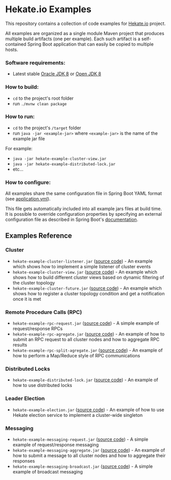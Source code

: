 # Hekate.io Examples

This repository contains a collection of code examples for [Hekate.io](https://github.com/hekate-io/hekate) project.

All examples are organized as a single module Maven project that produces multiple build artifacts (one per example). 
Each such artifact is a self-contained  Spring Boot application that can easily be copied to multiple hosts.

### Software requirements:

 - Latest stable [Oracle JDK 8](http://www.oracle.com/technetwork/java/) or [Open JDK 8](http://openjdk.java.net/)


### How to build:

 - `cd` to the project's root folder
 - run `./mvnw clean package` 

### How to run:

 - `cd` to the project's `/target` folder
 - run `java -jar <example-jar>` where `<example-jar>` is the name of the example jar file 
 
 For example:
 
 - `java -jar hekate-example-cluster-view.jar` 
 - `java -jar hekate-example-distributed-lock.jar`
 - etc...

### How to configure:

All examples share the same configuration file in Spring Boot YAML format (see [application.yml](src/main/resources/application.yml)).

This file gets automatically included into all example jars files at build time. It is possible to override configuration properties by 
specifying an external configuration file as described in Spring Boot's 
[documentation](https://docs.spring.io/spring-boot/docs/current/reference/html/boot-features-external-config.html#boot-features-external-config-application-property-files).

## Examples Reference

### Cluster

 - `hekate-example-cluster-listener.jar` 
    ([source code](src/main/java/io/hekate/examples/cluster/ClusterListenerExample.java)) - 
    An example which shows how to implement a simple listener of cluster events 
 - `hekate-example-cluster-view.jar` 
    ([source code](src/main/java/io/hekate/examples/cluster/ClusterViewExample.java)) - 
    An example which shows how to build different cluster views based on dynamic filtering of the cluster topology
 - `hekate-example-cluster-future.jar` 
    ([source code](src/main/java/io/hekate/examples/cluster/ClusterFutureExample.java)) - 
    An example which shows how to register a cluster topology condition and get a notification once it is met
    

### Remote Procedure Calls (RPC)

 - `hekate-example-rpc-request.jar` 
    ([source code](src/main/java/io/hekate/examples/rpc/RpcRequestExample.java)) - 
    A simple example of request/response RPCs
 - `hekate-example-rpc-agregate.jar` 
    ([source code](src/main/java/io/hekate/examples/rpc/RpcAggregateExample.java)) - 
    An example of how to submit an RPC request to all cluster nodes and how to aggregate RPC results
 - `hekate-example-rpc-split-agregate.jar` 
    ([source code](src/main/java/io/hekate/examples/rpc/RpcSplitAggregateExample.java)) - 
    An example of how to perform a Map/Reduce style of RPC communications

### Distributed Locks

 - `hekate-example-distributed-lock.jar` 
    ([source code](src/main/java/io/hekate/examples/lock/DistributedLockExample.java)) - 
    An example of how to use distributed locks

### Leader Election

 - `hekate-example-election.jar` 
    ([source code](src/main/java/io/hekate/examples/election/ElectionExample.java)) -
    An example of how to use Hekate election service to implement a cluster-wide singleton

### Messaging

 - `hekate-example-messaging-request.jar` 
    ([source code](src/main/java/io/hekate/examples/messaging/MessagingRequestExample.java)) - 
    A simple example of request/response messaging
 - `hekate-example-messaging-aggregate.jar` 
    ([source code](src/main/java/io/hekate/examples/messaging/MessagingAggregateExample.java)) - 
    An example of how to submit a message to all cluster nodes and how to aggregate their responses
 - `hekate-example-messaging-broadcast.jar` 
    ([source code](src/main/java/io/hekate/examples/messaging/MessagingBroadcastExample.java)) - 
    A simple example of broadcast messaging

